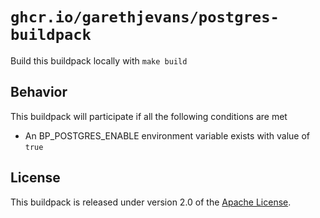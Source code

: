 # `ghcr.io/garethjevans/postgres-buildpack`

Build this buildpack locally with `make build`

## Behavior
This buildpack will participate if all the following conditions are met

* An BP_POSTGRES_ENABLE environment variable exists with value of `true`

## License
This buildpack is released under version 2.0 of the [Apache License][a].

[a]: http://www.apache.org/licenses/LICENSE-2.0
